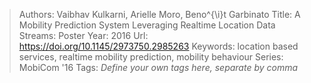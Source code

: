 > Authors: Vaibhav Kulkarni, Arielle Moro, Beno\^{\i}t Garbinato
> Title: A Mobility Prediction System Leveraging Realtime Location Data Streams: Poster
> Year: 2016
> Url: https://doi.org/10.1145/2973750.2985263
> Keywords: location based services, realtime mobility prediction, mobility behaviour
> Series: MobiCom '16
> Tags: *Define your own tags here, separate by comma*